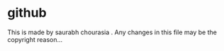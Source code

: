 # github
This is made by saurabh chourasia .
Any changes in this file may be the copyright reason...
